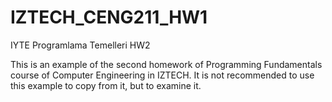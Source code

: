# IZTECH_CENG211_HW1
IYTE Programlama Temelleri HW2

This is an example of the second homework of Programming Fundamentals course of Computer Engineering in IZTECH.
It is not recommended to use this example to copy from it, but to examine it.
